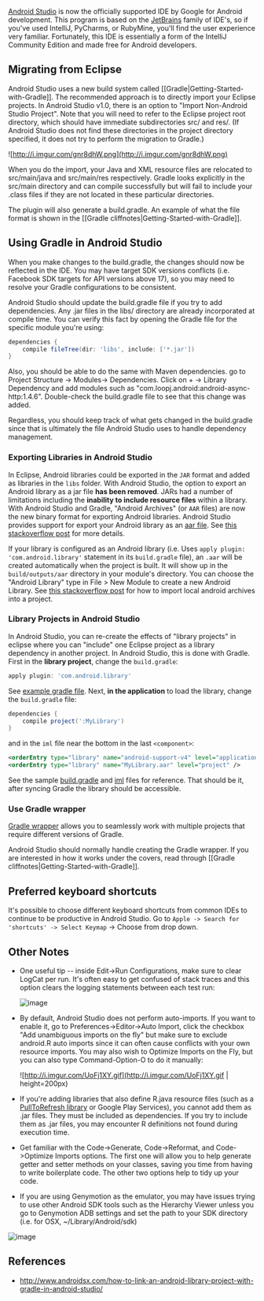 [Android Studio](http://developer.android.com/sdk/installing/studio.html) is now the officially supported IDE by Google for Android development.  This program is based on the [JetBrains](http://jetbrains.com) family of IDE's, so if you've used IntelliJ, PyCharms, or RubyMine, you'll find the user experience very familiar.  Fortunately, this IDE is essentially a form of the IntelliJ Community Edition and made free for Android developers.

## Migrating from Eclipse

Android Studio uses a new build system called [[Gradle|Getting-Started-with-Gradle]].  The recommended approach is to directly import your Eclipse projects.  In Android Studio v1.0, there is an option to "Import Non-Android Studio Project".  Note that you will need to refer to the Eclipse project root directory, which should have immediate subdirectories src/ and res/.  (If Android Studio does not find these directories in the project directory specified, it does not try to perform the migration to Gradle.)

![http://i.imgur.com/gnr8dhW.png](http://i.imgur.com/gnr8dhW.png)

When you do the import, your Java and XML resource files are relocated to src/main/java and src/main/res respectively.  Gradle looks explicitly in the src/main directory and can compile successfully but will fail to include your .class files if they are not located in these particular directories.

The plugin will also generate a build.gradle.  An example of what the file format is shown in the [[Gradle cliffnotes|Getting-Started-with-Gradle]].

## Using Gradle in Android Studio

When you make changes to the build.gradle, the changes should now be reflected in the IDE.  You may have target SDK versions conflicts (i.e. Facebook SDK targets for API versions above 17), so you may need to resolve your Gradle configurations to be consistent.

Android Studio should update the build.gradle file if you try to add dependencies. Any .jar files in the libs/ directory are already incorporated at compile time.  You can verify this fact by opening the Gradle file for the specific module you're using:

```gradle
dependencies {
    compile fileTree(dir: 'libs', include: ['*.jar'])
}
```
Also, you should be able to do the same with Maven dependencies.  go to Project Structure -> Modules-> Dependencies. Click on + -> Library Dependency and add modules such as "com.loopj.android:android-async-http:1.4.6".   Double-check the build.gradle file to see that this change was added.

Regardless, you should keep track of what gets changed in the build.gradle since that is ultimately the file Android Studio uses to handle dependency management.

### Exporting Libraries in Android Studio

In Eclipse, Android libraries could be exported in the `JAR` format and added as libraries in the `libs` folder. With Android Studio, the option to export an Android library as a jar file **has been removed**. JARs had a number of limitations including the **inability to include resource files** within a library. With Android Studio and Gradle, "Android Archives" (or `AAR` files) are now the new binary format for exporting Android libraries. Android Studio provides support for export your Android library as an [aar file](http://tools.android.com/tech-docs/new-build-system/aar-format). See [this stackoverflow post](http://stackoverflow.com/a/17132055/313399) for more details.

If your library is configured as an Android library (i.e. Uses `apply plugin: 'com.android.library'` statement in its `build.gradle` file), an `.aar` will be created automatically when the project is built. It will show up in the `build/outputs/aar` directory in your module's directory. You can choose the "Android Library" type in File > New Module to create a new Android Library. See [this stackoverflow post](http://stackoverflow.com/a/23326397/313399) for how to import local android archives into a project.

### Library Projects in Android Studio

In Android Studio, you can re-create the effects of "library projects" in eclipse where you can "include" one Eclipse project as a library dependency in another project. In Android Studio, this is done with Gradle. First in the **library project**, change the `build.gradle`:

```gradle
apply plugin: 'com.android.library'
```

See [example gradle file](https://github.com/androidsx/hello-android-studio/blob/master/MyLibrary/build.gradle). Next, **in the application** to load the library, change the `build.gradle` file:

```gradle
dependencies {
    compile project(':MyLibrary')
}
```

and in the `iml` file near the bottom in the last `<component>`:

```xml
<orderEntry type="library" name="android-support-v4" level="application" />
<orderEntry type="library" name="MyLibrary.aar" level="project" />
```

See the sample [build.gradle](https://github.com/androidsx/hello-android-studio/blob/master/HelloWorld/build.gradle) and [iml](https://github.com/androidsx/hello-android-studio/blob/master/HelloWorld/HelloWorld.iml#L70-L71) files for reference. That should be it, after syncing Gradle the library should be accessible.

### Use Gradle wrapper

[Gradle wrapper](http://developer.android.com/sdk/installing/studio-build.html#gradleWrapper) allows you to seamlessly work with multiple projects that require different versions of Gradle. 

Android Studio should normally handle creating the Gradle wrapper.  If you are interested in how it works under the covers, read through [[Gradle cliffnotes|Getting-Started-with-Gradle]].

## Preferred keyboard shortcuts

It's possible to choose different keyboard shortcuts from common IDEs to continue to be productive in Android Studio. Go to `Apple -> Search for 'shortcuts' -> Select Keymap` -> Choose from drop down.

## Other Notes

* One useful tip -- inside Edit->Run Configurations, make sure to clear LogCat per
run.  It's often easy to get confused of stack traces and this option clears the logging statements between
each test run:

  ![image](https://f.cloud.github.com/assets/326857/1445221/6f620f78-421b-11e3-9708-df6185495289.png)

* By default, Android Studio does not perform auto-imports.  If you want to enable it, go to Preferences->Editor->Auto Import, click the checkbox "Add unambiguous imports on the fly" but make sure to exclude android.R auto imports since it can often cause conflicts with your own resource imports.  You may also wish to Optimize Imports on the Fly, but you can also type Command-Option-O to do it manually:

  ![http://i.imgur.com/UoFj1XY.gif](http://i.imgur.com/UoFj1XY.gif | height=200px)

* If you're adding libraries that also define R.java resource files (such as a [PullToRefresh library](http://guides.codepath.com/android/Implementing-Pull-to-Refresh) or Google Play Services), you cannot add them as .jar files.  They must be included as dependencies.  If you try to include them as .jar files, you may encounter R definitions not found during execution time.

* Get familiar with the Code->Generate, Code->Reformat, and Code->Optimize Imports options.  The first one will allow you to help generate getter and setter methods on your classes, saving you time from having to write boilerplate code.  The other two options help to tidy up your code.

* If you are using Genymotion as the emulator, you may have issues trying to use other Android SDK tools such as the Hierarchy Viewer unless you go to Genymotion ADB settings and set the path to your SDK directory (i.e. for OSX, ~/Library/Android/sdk)

![image](http://i.imgur.com/iGqP85B.png)

## References

* <http://www.androidsx.com/how-to-link-an-android-library-project-with-gradle-in-android-studio/>
